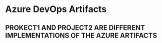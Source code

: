 # Azure DevOps Artifacts

## PROKECT1 AND PROJECT2 ARE DIFFERENT IMPLEMENTATIONS OF THE AZURE ARTIFACTS
